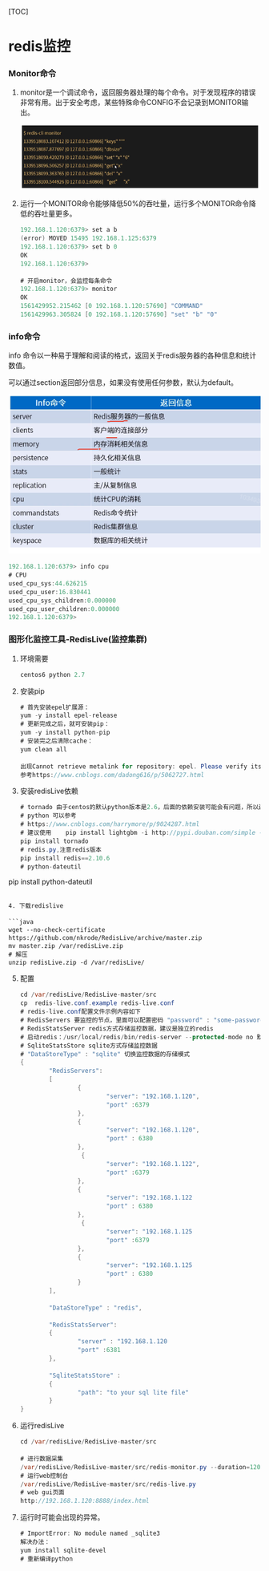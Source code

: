 [TOC]

# redis监控

### Monitor命令

1. monitor是一个调试命令，返回服务器处理的每个命令。对于发现程序的错误非常有用。出于安全考虑，某些特殊命令CONFIG不会记录到MONITOR输出。

   ![1563591839890](assets/1563591839890.png)

2. 运行一个MONITOR命令能够降低50%的吞吐量，运行多个MONITOR命令降低的吞吐量更多。

   ```java
   192.168.1.120:6379> set a b
   (error) MOVED 15495 192.168.1.125:6379
   192.168.1.120:6379> set b 0
   OK
   192.168.1.120:6379> 
   
   # 开启monitor，会监控每条命令
   192.168.1.120:6379> monitor
   OK
   1561429952.215462 [0 192.168.1.120:57690] "COMMAND"
   1561429963.305824 [0 192.168.1.120:57690] "set" "b" "0"
   ```

### info命令

info 命令以一种易于理解和阅读的格式，返回关于redis服务器的各种信息和统计数值。

可以通过section返回部分信息，如果没有使用任何参数，默认为default。

![1563591872476](assets/1563591872476.png)

```java
192.168.1.120:6379> info cpu
# CPU
used_cpu_sys:44.626215
used_cpu_user:16.830441
used_cpu_sys_children:0.000000
used_cpu_user_children:0.000000
192.168.1.120:6379> 
```

### 图形化监控工具-RedisLive(监控集群)

1. 环境需要

   ```java
   centos6 python 2.7
   ```

2. 安装pip

   ```java
   # 首先安装epel扩展源：
   yum -y install epel-release
   # 更新完成之后，就可安装pip：
   yum -y install python-pip
   # 安装完之后清除cache：
   yum clean all
   
   出现Cannot retrieve metalink for repository: epel. Please verify its path and try again错误
   参考https://www.cnblogs.com/dadong616/p/5062727.html
   ```

3. 安装redisLive依赖

   ```java
   # tornado 由于centos的默认python版本是2.6，后面的依赖安装可能会有问题，所以还是先升级
   # python 可以参考
   # https://www.cnblogs.com/harrymore/p/9024287.html
   # 建议使用    pip install lightgbm -i http://pypi.douban.com/simple --trusted-host pypi.douban.com的方式，如果直接使用pip isntall可能会由于网络原因出现sslerror。
   pip install tornado
   # redis.py,注意redis版本
   pip install redis==2.10.6
   # python-dateutil
pip install python-dateutil
   ```
   
4. 下载redislive

   ```java
   wget --no-check-certificate https://github.com/nkrode/RedisLive/archive/master.zip
   mv master.zip /var/redisLive.zip
   # 解压
   unzip redisLive.zip -d /var/redisLive/
   ```

5. 配置

   ```java
   cd /var/redisLive/RedisLive-master/src
   cp  redis-live.conf.example redis-live.conf
   # redis-live.conf配置文件示例内容如下 
   # RedisServers 要监控的节点，里面可以配置密码 "password" : "some-password"
   # RedisStatsServer redis方式存储监控数据，建议是独立的redis
   # 启动redis：/usr/local/redis/bin/redis-server --protected-mode no 默认端口6379
   # SqliteStatsStore sqlite方式存储监控数据
   # "DataStoreType" : "sqlite" 切换监控数据的存储模式
   {
           "RedisServers":
           [ 
                   {
                           "server": "192.168.1.120",
                           "port" :6379
                   },
                   {
                           "server": "192.168.1.120",
                           "port" : 6380
                   },
                    {
                           "server": "192.168.1.122",
                           "port" :6379
                   },
                   {
                           "server": "192.168.1.122
                           "port" : 6380
                   },
                    {
                           "server": "192.168.1.125
                           "port" :6379
                   },
                   {
                           "server": "192.168.1.125
                           "port" : 6380
                   }
           ],
   
           "DataStoreType" : "redis",
   
           "RedisStatsServer":
           {
                   "server" : "192.168.1.120
                   "port" :6381
           },
   
           "SqliteStatsStore" :
           {
                   "path": "to your sql lite file"
           }
   }
   ```

6. 运行redisLive

   ```java
   cd /var/redisLive/RedisLive-master/src
   
   # 进行数据采集
   /var/redisLive/RedisLive-master/src/redis-monitor.py --duration=120
   # 运行web控制台
   /var/redisLive/RedisLive-master/src/redis-live.py
   # web gui页面
   http://192.168.1.120:8888/index.html
   ```

7. 运行时可能会出现的异常。

   ```java
   # ImportError: No module named _sqlite3
   解决办法：
   yum install sqlite-devel
   # 重新编译python
   ```

   